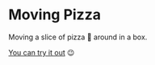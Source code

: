 # Moving Pizza

Moving a slice of pizza :pizza: around in a box.

[You can try it out](https://rebeccaseraphine.github.io/Pizza/) :wink:
